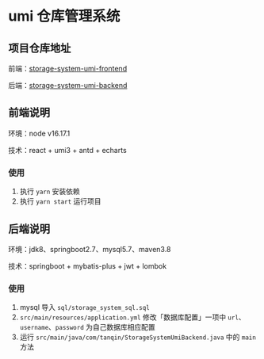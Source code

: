 # umi 仓库管理系统

## 项目仓库地址

前端：[storage-system-umi-frontend](https://github.com/tanqin/storage-system-umi-frontend)

后端：[storage-system-umi-backend](https://github.com/tanqin/storage-system-umi-backend)

## 前端说明

环境：node v16.17.1

技术：react + umi3 + antd + echarts

### 使用

1. 执行 `yarn` 安装依赖
2. 执行 `yarn start` 运行项目

## 后端说明

环境：jdk8、springboot2.7、mysql5.7、maven3.8

技术：springboot + mybatis-plus + jwt + lombok

### 使用

1. mysql 导入 `sql/storage_system_sql.sql`
2. `src/main/resources/application.yml` 修改「数据库配置」一项中 `url`、`username`、`password` 为自己数据库相应配置
3. 运行 `src/main/java/com/tanqin/StorageSystemUmiBackend.java` 中的 `main` 方法


